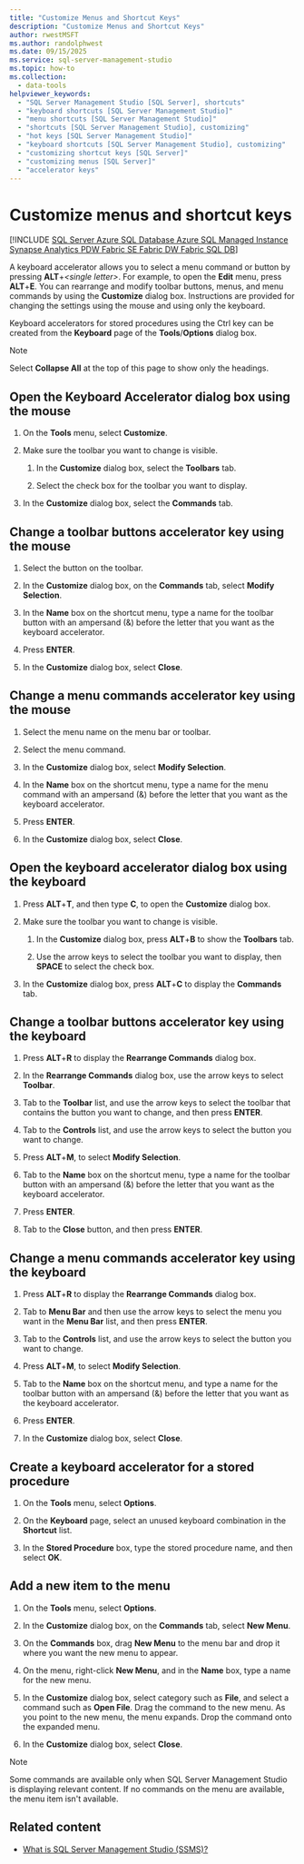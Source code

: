 ```yaml
---
title: "Customize Menus and Shortcut Keys"
description: "Customize Menus and Shortcut Keys"
author: rwestMSFT
ms.author: randolphwest
ms.date: 09/15/2025
ms.service: sql-server-management-studio
ms.topic: how-to
ms.collection:
  - data-tools
helpviewer_keywords:
  - "SQL Server Management Studio [SQL Server], shortcuts"
  - "keyboard shortcuts [SQL Server Management Studio]"
  - "menu shortcuts [SQL Server Management Studio]"
  - "shortcuts [SQL Server Management Studio], customizing"
  - "hot keys [SQL Server Management Studio]"
  - "keyboard shortcuts [SQL Server Management Studio], customizing"
  - "customizing shortcut keys [SQL Server]"
  - "customizing menus [SQL Server]"
  - "accelerator keys"
---
```


# Customize menus and shortcut keys

[!INCLUDE [SQL Server Azure SQL Database Azure SQL Managed Instance Synapse Analytics PDW Fabric SE Fabric DW Fabric SQL DB](includes/applies-to-version/sql-asdb-asdbmi-asa-pdw-fabricse-fabricdw-fabricsqldb.md)]

A keyboard accelerator allows you to select a menu command or button by pressing **ALT**+*\<single letter>*. For example, to open the **Edit** menu, press **ALT**+**E**. You can rearrange and modify toolbar buttons, menus, and menu commands by using the **Customize** dialog box. Instructions are provided for changing the settings using the mouse and using only the keyboard.

Keyboard accelerators for stored procedures using the Ctrl key can be created from the **Keyboard** page of the **Tools**/**Options** dialog box.

> [!NOTE]  
> Select **Collapse All** at the top of this page to show only the headings.

## Open the Keyboard Accelerator dialog box using the mouse

1. On the **Tools** menu, select **Customize**.

1. Make sure the toolbar you want to change is visible.

   1. In the **Customize** dialog box, select the **Toolbars** tab.

   1. Select the check box for the toolbar you want to display.

1. In the **Customize** dialog box, select the **Commands** tab.

## Change a toolbar buttons accelerator key using the mouse

1. Select the button on the toolbar.

1. In the **Customize** dialog box, on the **Commands** tab, select **Modify Selection**.

1. In the **Name** box on the shortcut menu, type a name for the toolbar button with an ampersand (&) before the letter that you want as the keyboard accelerator.

1. Press **ENTER**.

1. In the **Customize** dialog box, select **Close**.

## Change a menu commands accelerator key using the mouse

1. Select the menu name on the menu bar or toolbar.

1. Select the menu command.

1. In the **Customize** dialog box, select **Modify Selection**.

1. In the **Name** box on the shortcut menu, type a name for the menu command with an ampersand (&) before the letter that you want as the keyboard accelerator.

1. Press **ENTER**.

1. In the **Customize** dialog box, select **Close**.

## Open the keyboard accelerator dialog box using the keyboard

1. Press **ALT**+**T**, and then type **C**, to open the **Customize** dialog box.

1. Make sure the toolbar you want to change is visible.

   1. In the **Customize** dialog box, press **ALT**+**B** to show the **Toolbars** tab.

   1. Use the arrow keys to select the toolbar you want to display, then **SPACE** to select the check box.

1. In the **Customize** dialog box, press **ALT**+**C** to display the **Commands** tab.

## Change a toolbar buttons accelerator key using the keyboard

1. Press **ALT**+**R** to display the **Rearrange Commands** dialog box.

1. In the **Rearrange Commands** dialog box, use the arrow keys to select **Toolbar**.

1. Tab to the **Toolbar** list, and use the arrow keys to select the toolbar that contains the button you want to change, and then press **ENTER**.

1. Tab to the **Controls** list, and use the arrow keys to select the button you want to change.

1. Press **ALT**+**M**, to select **Modify Selection**.

1. Tab to the **Name** box on the shortcut menu, type a name for the toolbar button with an ampersand (&) before the letter that you want as the keyboard accelerator.

1. Press **ENTER**.

1. Tab to the **Close** button, and then press **ENTER**.

## Change a menu commands accelerator key using the keyboard

1. Press **ALT**+**R** to display the **Rearrange Commands** dialog box.

1. Tab to **Menu Bar** and then use the arrow keys to select the menu you want in the **Menu Bar** list, and then press **ENTER**.

1. Tab to the **Controls** list, and use the arrow keys to select the button you want to change.

1. Press **ALT**+**M**, to select **Modify Selection**.

1. Tab to the **Name** box on the shortcut menu, and type a name for the toolbar button with an ampersand (&) before the letter that you want as the keyboard accelerator.

1. Press **ENTER**.

1. In the **Customize** dialog box, select **Close**.

## Create a keyboard accelerator for a stored procedure

1. On the **Tools** menu, select **Options**.

1. On the **Keyboard** page, select an unused keyboard combination in the **Shortcut** list.

1. In the **Stored Procedure** box, type the stored procedure name, and then select **OK**.

## Add a new item to the menu

1. On the **Tools** menu, select **Options**.

1. In the **Customize** dialog box, on the **Commands** tab, select **New Menu**.

1. On the **Commands** box, drag **New Menu** to the menu bar and drop it where you want the new menu to appear.

1. On the menu, right-click **New Menu**, and in the **Name** box, type a name for the new menu.

1. In the **Customize** dialog box, select category such as **File**, and select a command such as **Open File**. Drag the command to the new menu. As you point to the new menu, the menu expands. Drop the command onto the expanded menu.

1. In the **Customize** dialog box, select **Close**.

> [!NOTE]  
> Some commands are available only when SQL Server Management Studio is displaying relevant content. If no commands on the menu are available, the menu item isn't available.

## Related content

- [What is SQL Server Management Studio (SSMS)?](sql-server-management-studio-ssms.md)
